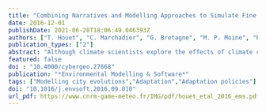 ```yaml
---
title: "Combining Narratives and Modelling Approaches to Simulate Fine Scale and Long-Term Urban Growth Scenarios for Climate Adaptation"
date: 2016-12-01
publishDate: 2021-06-28T18:06:49.046393Z
authors: ["T. Houet", "C. Marchadier", "G. Bretagne", "M. P. Moine", "R. Aguejdad", "V. Viguié", "M. Bonhomme", "A. Lemonsu", "P. Avner", "J. Hidalgo", "V. Masson"]
publication_types: ["2"]
abstract: "Although climate scientists explore the effects of climate change for 2100, it is a challenging time frame for urban modellers to foresee the future of cities. The question addressed in this paper is how to improve the existing methodologies in order to build scenarios to explore urban climate impacts in the long term and at a fine scale. This study provides a structural framework in six steps that combines narratives and model-based approaches. The results present seven scenarios of urban growth based on land use strategies and technological and socio-economic trends. These contrasted scenarios span the largest possible world of futures for the city under study. Urban maps for 2010, 2040 and 2100 were used to assess the impacts on the Urban Heat Island. The comparison of these scenarios and related outputs allowed some levers to be evaluated for their capacity to limit the increase of air temperature."
featured: false
doi : "10.4000/cybergeo.27668"
publication: "*Environmental Modelling & Software*"
tags: ["Modelling city evolutions","Adaptation","Adaptation policies"]
doi: "10.1016/j.envsoft.2016.09.010"
url_pdf: https://www.cnrm-game-meteo.fr/IMG/pdf/houet_etal_2016_ems.pdf
---
```


